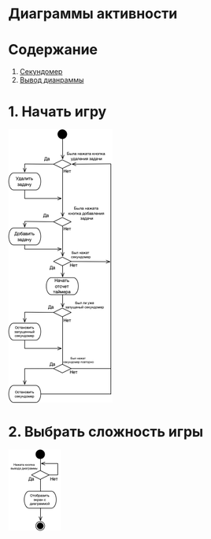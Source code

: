 # Диаграммы активности

# Содержание
1. [Секундомер](#1)  
2. [Вывод дианраммы](#2)  

<a name="1"/>

# 1. Начать игру 
![Диаграмма активностей 1](../../Images/Activity1.png)

<a name="2"/>

# 2. Выбрать сложность игры
![Диаграмма активностей 2](../../Images/Activity2.png)

